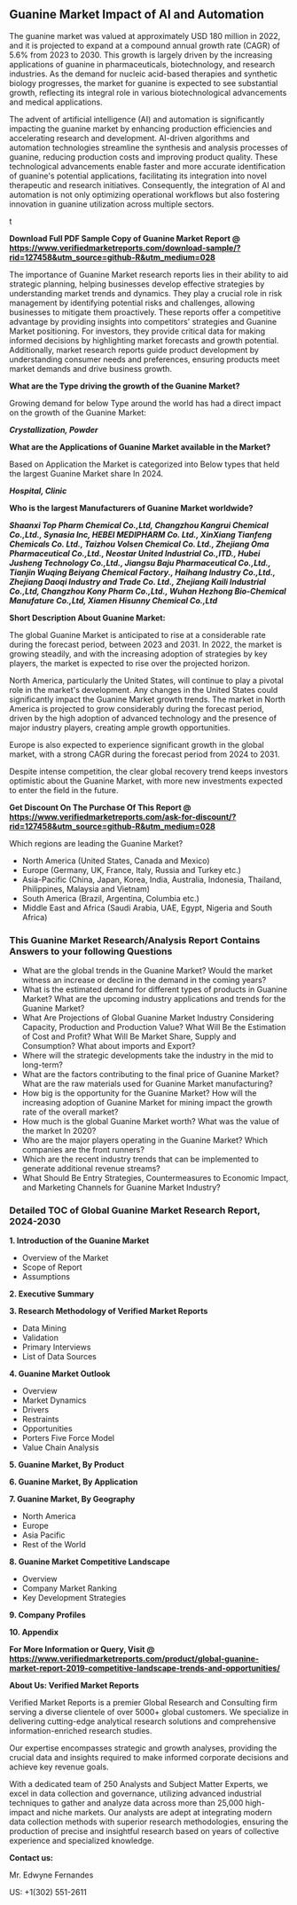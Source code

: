 <h2>Guanine Market Impact of AI and Automation</h2><p>The guanine market was valued at approximately USD 180 million in 2022, and it is projected to expand at a compound annual growth rate (CAGR) of 5.6% from 2023 to 2030. This growth is largely driven by the increasing applications of guanine in pharmaceuticals, biotechnology, and research industries. As the demand for nucleic acid-based therapies and synthetic biology progresses, the market for guanine is expected to see substantial growth, reflecting its integral role in various biotechnological advancements and medical applications.</p><p>The advent of artificial intelligence (AI) and automation is significantly impacting the guanine market by enhancing production efficiencies and accelerating research and development. AI-driven algorithms and automation technologies streamline the synthesis and analysis processes of guanine, reducing production costs and improving product quality. These technological advancements enable faster and more accurate identification of guanine's potential applications, facilitating its integration into novel therapeutic and research initiatives. Consequently, the integration of AI and automation is not only optimizing operational workflows but also fostering innovation in guanine utilization across multiple sectors.</p>t</p><p id="" class=""><strong>Download Full PDF Sample Copy of Guanine Market Report @ <a href="https://www.verifiedmarketreports.com/download-sample/?rid=127458&utm_source=github-R&utm_medium=028" target="_blank">https://www.verifiedmarketreports.com/download-sample/?rid=127458&utm_source=github-R&utm_medium=028</a></strong></p><p>The importance of&nbsp;Guanine Market research reports lies in their ability to aid strategic planning, helping businesses develop effective strategies by understanding market trends and dynamics. They play a crucial role in risk management by identifying potential risks and challenges, allowing businesses to mitigate them proactively. These reports offer a competitive advantage by providing insights into competitors' strategies and Guanine Market positioning. For investors, they provide critical data for making informed decisions by highlighting market forecasts and growth potential. Additionally, market research reports guide product development by understanding consumer needs and preferences, ensuring products meet market demands and drive business growth.</p><p><strong>What are the&nbsp;Type driving the growth of the Guanine Market?</strong></p><p id="" class="">Growing demand for below Type around the world has had a direct impact on the growth of the Guanine Market:</p><em><strong>Crystallization, Powder</strong></em></p><strong>What are the&nbsp;Applications&nbsp;of Guanine Market available in the Market?</strong></p><p id="" class="">Based on Application the Market is categorized into Below types that held the largest Guanine Market share In 2024.</p><em><strong>Hospital, Clinic</strong></em></p><strong>Who is the largest Manufacturers of Guanine Market worldwide?</strong></p><p><em><strong>Shaanxi Top Pharm Chemical Co.,Ltd, Changzhou Kangrui Chemical Co.,Ltd., Synasia Inc, HEBEI MEDIPHARM Co. Ltd., XinXiang Tianfeng Chemicals Co. Ltd., Taizhou Volsen Chemical Co. Ltd., Zhejiang Oma Pharmaceutical Co.,Ltd., Neostar United Industrial Co.,lTD., Hubei Jusheng Technology Co.,Ltd., Jiangsu Baju Pharmaceutical Co.,Ltd., Tianjin Wuqing Beiyang Chemical Factory., Haihang Industry Co.,Ltd., Zhejiang Daoqi Industry and Trade Co. Ltd., Zhejiang Kaili Industrial Co.,Ltd, Changzhou Kony Pharm Co.,Ltd., Wuhan Hezhong Bio-Chemical Manufature Co.,Ltd, Xiamen Hisunny Chemical Co.,Ltd</strong></em></p><p id="" class=""><strong>Short Description About Guanine Market:</strong></p><p>The global Guanine Market is anticipated to rise at a considerable rate during the forecast period, between 2023 and 2031. In 2022, the market is growing steadily, and with the increasing adoption of strategies by key players, the market is expected to rise over the projected horizon.</p><p>North America, particularly the United States, will continue to play a pivotal role in the market's development. Any changes in the United States could significantly impact the Guanine Market growth trends. The market in North America is projected to grow considerably during the forecast period, driven by the high adoption of advanced technology and the presence of major industry players, creating ample growth opportunities.</p><p>Europe is also expected to experience significant growth in the global market, with a strong CAGR during the forecast period from 2024 to 2031.</p><p>Despite intense competition, the clear global recovery trend keeps investors optimistic about the Guanine Market, with more new investments expected to enter the field in the future.</p><p id="" class=""><strong>Get Discount On The Purchase Of This Report @ <a href="https://www.verifiedmarketreports.com/ask-for-discount/?rid=127458&utm_source=github-R&utm_medium=028" target="_blank">https://www.verifiedmarketreports.com/ask-for-discount/?rid=127458&utm_source=github-R&utm_medium=028</a></strong></p>Which regions are leading the Guanine Market?</p><ul><li>North America (United States, Canada and Mexico)</li><li>Europe (Germany, UK, France, Italy, Russia and Turkey etc.)</li><li>Asia-Pacific (China, Japan, Korea, India, Australia, Indonesia, Thailand, Philippines, Malaysia and Vietnam)</li><li>South America (Brazil, Argentina, Columbia etc.)</li><li>Middle East and Africa (Saudi Arabia, UAE, Egypt, Nigeria and South Africa)</li></ul><h3 id="" class="">This Guanine Market Research/Analysis Report Contains Answers to your following Questions</h3><ul><li>What are the global trends in the Guanine Market? Would the market witness an increase or decline in the demand in the coming years?</li><li>What is the estimated demand for different types of products in Guanine Market? What are the upcoming industry applications and trends for the Guanine Market?</li><li>What Are Projections of Global Guanine Market Industry Considering Capacity, Production and Production Value? What Will Be the Estimation of Cost and Profit? What Will Be Market Share, Supply and Consumption? What about imports and Export?</li><li>Where will the strategic developments take the industry in the mid to long-term?</li><li>What are the factors contributing to the final price of Guanine Market? What are the raw materials used for Guanine Market manufacturing?</li><li>How big is the opportunity for the Guanine Market? How will the increasing adoption of Guanine Market for mining impact the growth rate of the overall market?</li><li>How much is the global Guanine Market worth? What was the value of the market In 2020?</li><li>Who are the major players operating in the Guanine Market? Which companies are the front runners?</li><li>Which are the recent industry trends that can be implemented to generate additional revenue streams?</li><li>What Should Be Entry Strategies, Countermeasures to Economic Impact, and Marketing Channels for Guanine Market Industry?</li></ul><h3 id="" class="">Detailed TOC of Global Guanine Market Research Report, 2024-2030</h3><p id="" class=""><strong>1. Introduction of the Guanine Market</strong></p><ul><li>Overview of the Market</li><li>Scope of Report</li><li>Assumptions</li></ul><p id="" class=""><strong>2. Executive Summary</strong></p><p id="" class=""><strong>3. Research Methodology of Verified Market Reports</strong></p><ul><li>Data Mining</li><li>Validation</li><li>Primary Interviews</li><li>List of Data Sources</li></ul><p id="" class=""><strong>4. Guanine Market Outlook</strong></p><ul><li>Overview</li><li>Market Dynamics</li><li>Drivers</li><li>Restraints</li><li>Opportunities</li><li>Porters Five Force Model</li><li>Value Chain Analysis</li></ul><p id="" class=""><strong>5. Guanine Market, By Product</strong></p><p id="" class=""><strong>6. Guanine Market, By Application</strong></p><p id="" class=""><strong>7. Guanine Market, By Geography</strong></p><ul><li>North America</li><li>Europe</li><li>Asia Pacific</li><li>Rest of the World</li></ul><p id="" class=""><strong>8. Guanine Market Competitive Landscape</strong></p><ul><li>Overview</li><li>Company Market Ranking</li><li>Key Development Strategies</li></ul><p id="" class=""><strong>9. Company Profiles</strong></p><p id="" class=""><strong>10. Appendix</strong></p><p id="" class=""><strong>For More Information or Query, Visit @ <a href="https://www.verifiedmarketreports.com/product/global-guanine-market-report-2019-competitive-landscape-trends-and-opportunities/" target="_blank">https://www.verifiedmarketreports.com/product/global-guanine-market-report-2019-competitive-landscape-trends-and-opportunities/</a></strong></p><p id="" class=""><strong>About Us: Verified Market Reports</strong></p><p id="" class="">Verified Market Reports is a premier Global Research and Consulting firm serving a diverse clientele of over 5000+ global customers. We specialize in delivering cutting-edge analytical research solutions and comprehensive information-enriched research studies.</p><p id="" class="">Our expertise encompasses strategic and growth analyses, providing the crucial data and insights required to make informed corporate decisions and achieve key revenue goals.</p><p id="" class="">With a dedicated team of 250 Analysts and Subject Matter Experts, we excel in data collection and governance, utilizing advanced industrial techniques to gather and analyze data across more than 25,000 high-impact and niche markets. Our analysts are adept at integrating modern data collection methods with superior research methodologies, ensuring the production of precise and insightful research based on years of collective experience and specialized knowledge.</p><p id="" class=""><strong>Contact us:</strong></p><p id="" class="">Mr. Edwyne Fernandes</p><p id="" class="">US: +1(302) 551-2611</p>